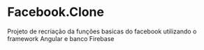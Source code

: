 # Facebook.Clone
Projeto  de recriação da funções basicas do facebook utilizando o framework Angular e banco Firebase
